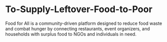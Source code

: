 # To-Supply-Leftover-Food-to-Poor
Food for All is a community-driven platform designed to reduce food waste and combat hunger by connecting restaurants, event organizers, and households with surplus food to NGOs and individuals in need.
